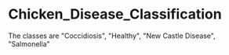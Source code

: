 # Chicken_Disease_Classification
The classes are "Coccidiosis", "Healthy", "New Castle Disease", "Salmonella"
